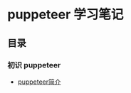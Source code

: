 # puppeteer 学习笔记

## 目录

### 初识 puppeteer

- [puppeteer简介](https://github.com/twosugar/puppeteer-notes/blob/master/notes/introduction.md)
